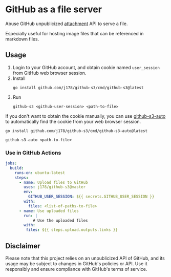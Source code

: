 # GitHub as a file server 

Abuse GitHub unpublicized [attachment](https://docs.github.com/en/get-started/writing-on-github/working-with-advanced-formatting/attaching-files) API to serve a file.

Especially useful for hosting image files that can be referenced in markdown files.

## Usage

1. Login to your GitHub account, and obtain cookie named `user_session` from GitHub web browser session.
2. Install
    ```shell
    go install github.com/j178/github-s3/cmd/github-s3@latest
    ```
3. Run
    ```shell
    github-s3 <github-user-session> <path-to-file>
    ```

If you don't want to obtain the cookie manually, you can use [github-s3-auto](./cmd/github-s3-auto) to automatically find the cookie from your web browser session.

```shell
go install github.com/j178/github-s3/cmd/github-s3-auto@latest

github-s3-auto <path-to-file>
```

### Use in GitHub Actions

```yaml
jobs:
  build:
    runs-on: ubuntu-latest
    steps:
      - name: Upload files to GitHub
        uses: j178/github-s3@master
        env:
          GITHUB_USER_SESSION: ${{ secrets.GITHUB_USER_SESSION }}
        with:
          files: <list-of-paths-to-file>
      - name: Use uploaded files
        run: |
            # Use the uploaded files
        with:
         files: ${{ steps.upload.outputs.links }}
```

## Disclaimer

Please note that this project relies on an unpublicized API of GitHub, and its usage may be subject to changes in GitHub's policies or API. Use it responsibly and ensure compliance with GitHub's terms of service.
